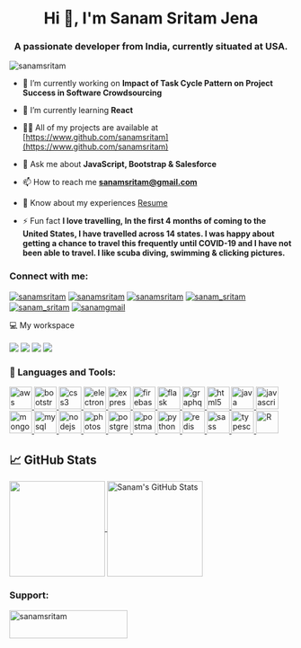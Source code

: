 <h1 align="center">Hi 👋, I'm Sanam Sritam Jena</h1>
<h3 align="center">A passionate developer from India, currently situated at USA.</h3>

<p align="left"> <img src="https://komarev.com/ghpvc/?username=sanamsritam&label=Profile%20views&color=0e75b6&style=flat" alt="sanamsritam" /> </p>

- 🔭 I’m currently working on **Impact of Task Cycle Pattern on Project Success in Software Crowdsourcing**

- 🌱 I’m currently learning **React**

- 👨‍💻 All of my projects are available at [https://www.github.com/sanamsritam](https://www.github.com/sanamsritam)

- 💬 Ask me about **JavaScript, Bootstrap & Salesforce**

- 📫 How to reach me **sanamsritam@gmail.com**

- 📄 Know about my experiences [Resume](https://drive.google.com/file/d/18S4m3dX4AxykItXRVI5J931mnIpLmHna/view?usp=sharing)

- ⚡ Fun fact **I love travelling, In the first 4 months of coming to the United States, I have travelled across 14 states. I was happy about getting a chance to travel this frequently until COVID-19 and I have not been able to travel. I like scuba diving, swimming & clicking pictures.**

<h3 align="left">Connect with me:</h3>
<p align="left">
<a href="https://www.twitter.com/sanamsritam" target="blank"><img align="center" src="https://img.shields.io/badge/Twitter-1DA1F2?style=for-the-badge&logo=twitter&logoColor=white" alt="sanamsritam" /></a>
<a href="https://www.linkedin.com/in/sanamsritam" target="blank"><img align="center" src="https://img.shields.io/badge/linkedin-%230077B5.svg?&style=for-the-badge&logo=linkedin&logoColor=white" alt="sanamsritam"/></a>
<a href="https://www.facebook.com/sanamsritam" target="blank"><img align="center" src="https://img.shields.io/badge/Facebook-1877F2?style=for-the-badge&logo=facebook&logoColor=white" alt="sanamsritam" /></a>
<a href="https://www.instagram.com/sanam_sritam" target="blank"><img align="center" src="https://img.shields.io/badge/Instagram-E4405F?style=for-the-badge&logo=instagram&logoColor=white" alt="sanam_sritam"/></a>
<a href="https://api.whatsapp.com/send?phone=12019205664&text=Hi!%0AI%20found%20you%20on%20GitHub" target="blank"><img align="center" src="https://img.shields.io/badge/WhatsApp-25D366?style=for-the-badge&logo=whatsapp&logoColor=white" alt="sanam_sritam"/></a>
<a href="mailto:sanamsritam@gmail.com" target="blank"><img align="center" src="https://img.shields.io/badge/Gmail-D14836?style=for-the-badge&logo=gmail&logoColor=white" alt="sanamgmail"/></a>
</p>

<p align='left'>
 💻 My workspace<br/><br/>
  <img src="https://img.shields.io/badge/windows-%230078D6.svg?&style=for-the-badge&logo=windows&logoColor=white" />
  <img src="https://img.shields.io/badge/intel-core%20i5%203rd-%230071C5.svg?&style=for-the-badge&logo=intel&logoColor=white" />
  <img src="https://img.shields.io/badge/RAM-12GB-%230071C5.svg?&style=for-the-badge&logoColor=white" />
  <img src="https://img.shields.io/badge/intel-hd%204000-%2376B900.svg?&style=for-the-badge&logo=intel&logoColor=white" />
</p>

### 🔧  Languages and Tools:

<p align="left"> <a href="https://aws.amazon.com" target="_blank"> <img src="https://devicons.github.io/devicon/devicon.git/icons/amazonwebservices/amazonwebservices-original-wordmark.svg" alt="aws" width="40" height="40"/> </a> <a href="https://getbootstrap.com" target="_blank"> <img src="https://devicons.github.io/devicon/devicon.git/icons/bootstrap/bootstrap-plain.svg" alt="bootstrap" width="40" height="40"/> </a> <a href="https://www.w3schools.com/css/" target="_blank"> <img src="https://devicons.github.io/devicon/devicon.git/icons/css3/css3-original-wordmark.svg" alt="css3" width="40" height="40"/> </a> <a href="https://www.electronjs.org" target="_blank"> <img src="https://devicons.github.io/devicon/devicon.git/icons/electron/electron-original.svg" alt="electron" width="40" height="40"/> </a> <a href="https://expressjs.com" target="_blank"> <img src="https://devicons.github.io/devicon/devicon.git/icons/express/express-original-wordmark.svg" alt="express" width="40" height="40"/> </a> <a href="https://firebase.google.com/" target="_blank"> <img src="https://www.vectorlogo.zone/logos/firebase/firebase-icon.svg" alt="firebase" width="40" height="40"/> </a> <a href="https://flask.palletsprojects.com/" target="_blank"> <img src="https://www.vectorlogo.zone/logos/pocoo_flask/pocoo_flask-icon.svg" alt="flask" width="40" height="40"/> </a> <a href="https://graphql.org" target="_blank"> <img src="https://www.vectorlogo.zone/logos/graphql/graphql-icon.svg" alt="graphql" width="40" height="40"/> </a> <a href="https://www.w3.org/html/" target="_blank"> <img src="https://devicons.github.io/devicon/devicon.git/icons/html5/html5-original-wordmark.svg" alt="html5" width="40" height="40"/> </a> <a href="https://www.java.com" target="_blank"> <img src="https://devicons.github.io/devicon/devicon.git/icons/java/java-original-wordmark.svg" alt="java" width="40" height="40"/> </a> <a href="https://developer.mozilla.org/en-US/docs/Web/JavaScript" target="_blank"> <img src="https://devicons.github.io/devicon/devicon.git/icons/javascript/javascript-original.svg" alt="javascript" width="40" height="40"/> </a> <a href="https://www.mongodb.com/" target="_blank"> <img src="https://devicons.github.io/devicon/devicon.git/icons/mongodb/mongodb-original-wordmark.svg" alt="mongodb" width="40" height="40"/> </a> <a href="https://www.mysql.com/" target="_blank"> <img src="https://devicons.github.io/devicon/devicon.git/icons/mysql/mysql-original-wordmark.svg" alt="mysql" width="40" height="40"/> </a> <a href="https://nodejs.org" target="_blank"> <img src="https://devicons.github.io/devicon/devicon.git/icons/nodejs/nodejs-original-wordmark.svg" alt="nodejs" width="40" height="40"/> </a> <a href="https://www.photoshop.com/en" target="_blank"> <img src="https://devicons.github.io/devicon/devicon.git/icons/photoshop/photoshop-plain.svg" alt="photoshop" width="40" height="40"/> </a> <a href="https://www.postgresql.org" target="_blank"> <img src="https://devicons.github.io/devicon/devicon.git/icons/postgresql/postgresql-original-wordmark.svg" alt="postgresql" width="40" height="40"/> </a> <a href="https://postman.com" target="_blank"> <img src="https://www.vectorlogo.zone/logos/getpostman/getpostman-icon.svg" alt="postman" width="40" height="40"/> </a> <a href="https://www.python.org" target="_blank"> <img src="https://devicons.github.io/devicon/devicon.git/icons/python/python-original.svg" alt="python" width="40" height="40"/> </a> <a href="https://redis.io" target="_blank"> <img src="https://devicons.github.io/devicon/devicon.git/icons/redis/redis-original-wordmark.svg" alt="redis" width="40" height="40"/> </a> <a href="https://sass-lang.com" target="_blank"> <img src="https://devicons.github.io/devicon/devicon.git/icons/sass/sass-original.svg" alt="sass" width="40" height="40"/> </a> <a href="https://www.typescriptlang.org/" target="_blank"> <img src="https://devicons.github.io/devicon/devicon.git/icons/typescript/typescript-original.svg" alt="typescript" width="40" height="40"/> </a> <a href="https://www.r-project.org/" target="_blank"> <img src="https://upload.wikimedia.org/wikipedia/commons/thumb/1/1b/R_logo.svg/724px-R_logo.svg.png" alt="R" width="40" height="40"/> </a> </p>


## &#x1f4c8; GitHub Stats
<a href="https://github.com/sanamsritam/sanamsritam">
  <img align="center" src="https://github-readme-stats.vercel.app/api/top-langs/?username=sanamsritam&layout=compact" height="170"/>
</a>
<a href="https://github.com/sanamsritam/sanamsritam">
  <img align="center" src="https://github-readme-stats.vercel.app/api?username=sanamsritam&show_icons=true&count_private=true&theme=light" alt="Sanam's GitHub Stats" height="170"/>
</a>

<h3 align="left">Support:</h3>
<p><a href="https://www.buymeacoffee.com/sanamsritam"> <img align="left" src="https://cdn.buymeacoffee.com/buttons/v2/default-yellow.png" height="50" width="210" alt="sanamsritam" /></a></p><br><br>


